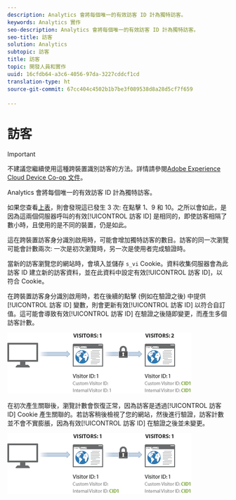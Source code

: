 ```yaml
---
description: Analytics 會將每個唯一的有效訪客 ID 計為獨特訪客。
keywords: Analytics 實作
seo-description: Analytics 會將每個唯一的有效訪客 ID 計為獨特訪客。
seo-title: 訪客
solution: Analytics
subtopic: 訪客
title: 訪客
topic: 開發人員和實作
uuid: 16cfdb64-a3c6-4056-97da-3227cddcf1cd
translation-type: ht
source-git-commit: 67cc404c4502b1b7be3f089538d8a28d5cf7f659

---
```



# 訪客

>[!IMPORTANT]
>
>不建議您繼續使用這種跨裝置識別訪客的方法。詳情請參閱[Adobe Experience Cloud Device Co-op 文件](https://marketing.adobe.com/resources/help/zh_TW/mcdc/)。

Analytics 會將每個唯一的有效訪客 ID 計為獨特訪客。

如果您查看[上表](../../../implement/js-implementation/xdevice-visid/visit-example.md#concept_E3B32B8E539F4FDC8E3FA872328B87BA)，則會發現這已發生 3 次: 在點擊 1、9 和 10。之所以會如此，是因為這兩個伺服器呼叫的有效[!UICONTROL 訪客 ID] 是相同的，即使訪客相隔了數小時，且使用的是不同的裝置，仍是如此。

這在跨裝置訪客身分識別啟用時，可能會增加獨特訪客的數目。訪客的同一次瀏覽可能會計數兩次: 一次是初次瀏覽時，另一次是使用者完成驗證時。

當新的訪客瀏覽您的網站時，會填入並儲存 `s_vi` Cookie。資料收集伺服器會為此訪客 ID 建立新的訪客資料，並在此資料中設定有效[!UICONTROL 訪客 ID]，以符合 Cookie。

在跨裝置訪客身分識別啟用時，若在後續的點擊 (例如在驗證之後) 中提供[!UICONTROL 訪客 ID] 變數，則會更新有效[!UICONTROL 訪客 ID] 以符合自訂值。這可能會導致有效[!UICONTROL 訪客 ID] 在驗證之後隨即變更，而產生多個訪客計數。

![](assets/visitors.png)

在初次產生關聯後，瀏覽計數會恢復正常，因為訪客是透過[!UICONTROL 訪客 ID] Cookie 產生關聯的。若訪客稍後檢視了您的網站，然後進行驗證，訪客計數並不會不實膨脹，因為有效[!UICONTROL 訪客 ID] 在驗證之後並未變更。

![](assets/visitors_2.png)

